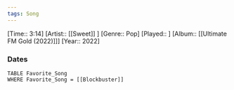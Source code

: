 ```yaml
---
tags: Song  
---
```

[Time:: 3:14]
[Artist:: [[Sweet]] ]
[Genre:: Pop]
[Played:: ]
[Album:: [[Ultimate FM Gold (2022)]]]
[Year:: 2022]
### Dates
````dataview
TABLE Favorite_Song
WHERE Favorite_Song = [[Blockbuster]]
````